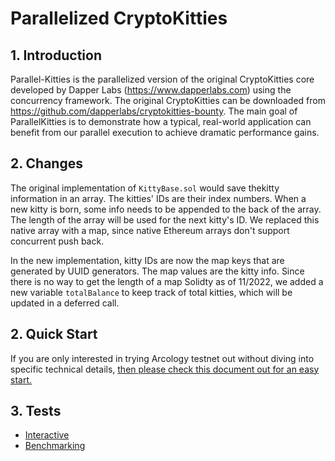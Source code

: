 # Parallelized CryptoKitties

## 1. Introduction

Parallel-Kitties is the parallelized version of the original CryptoKitties core developed by Dapper Labs (https://www.dapperlabs.com) using the concurrency framework.
The original CryptoKitties can be downloaded from https://github.com/dapperlabs/cryptokitties-bounty. The main goal of ParallelKitties is to demonstrate how a typical, 
real-world application can benefit from our parallel execution to achieve dramatic performance gains.

## 2. Changes

The original implementation of `KittyBase.sol` would save thekitty information in an array. The kitties' IDs are their index numbers. When a new kitty is born, some info needs to be appended to the back of the array. The length of the array will be used for the next kitty's ID. We replaced this native array with a map, since native Ethereum arrays don't support concurrent push back.

In the new implementation, kitty IDs are now the map keys that are generated by UUID generators. The map values are the kitty info. Since there is no way to get the length of a map Solidty as of 11/2022, we added a new variable `totalBalance` to keep track of total kitties, which will be updated in a deferred call.

## **2. Quick Start**

If you are only interested in trying Arcology testnet out without diving into specific technical details, [then please check this document out for an easy start.](./parallel-kitties-test-scripts.md)

## 3. Tests

- [Interactive](/doc/pk-interactive.md)
- [Benchmarking](/doc/pk-benchmarking.md)
